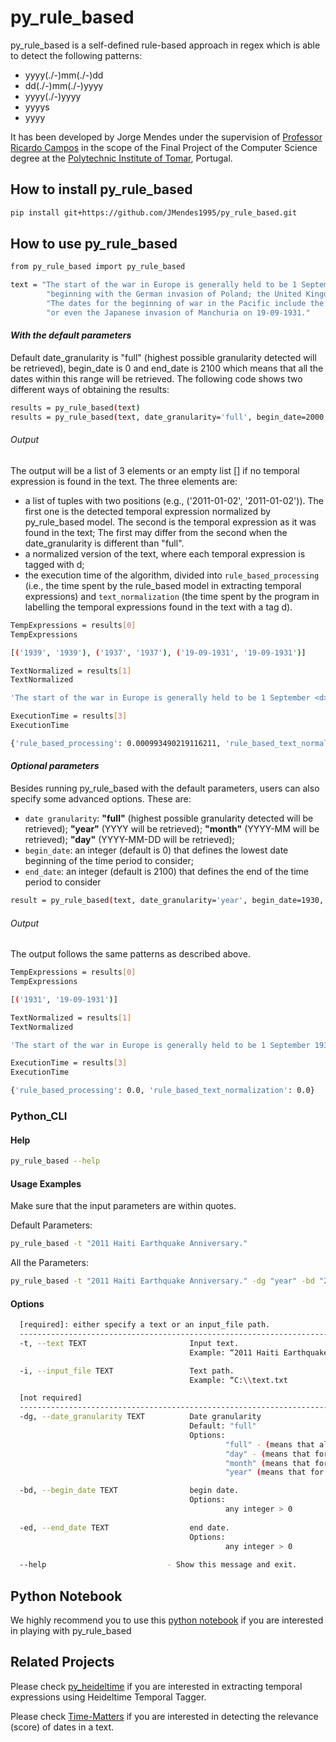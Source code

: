 

# py_rule_based
py_rule_based is a self-defined rule-based approach in regex which is able to detect the following patterns:

   - yyyy(./-)mm(./-)dd
   - dd(./-)mm(./-)yyyy
   - yyyy(./-)yyyy
   - yyyys
   - yyyy

It has been developed by Jorge Mendes under the supervision of [Professor Ricardo Campos](http://www.ccc.ipt.pt/~ricardo/) in the scope of the Final Project of the Computer Science degree at the [Polytechnic Institute of Tomar](http://portal2.ipt.pt/), Portugal.

## How to install py_rule_based

```bash
pip install git+https://github.com/JMendes1995/py_rule_based.git
```

## How to use py_rule_based
``` bash
from py_rule_based import py_rule_based

text = "The start of the war in Europe is generally held to be 1 September 1939,"\
        "beginning with the German invasion of Poland; the United Kingdom and France declared war on Germany two days later."\
        "The dates for the beginning of war in the Pacific include the start of the Second Sino-Japanese War on 7 July 1937,"\
        "or even the Japanese invasion of Manchuria on 19-09-1931."
```

#### _With the default parameters_
Default date_granularity is "full" (highest possible granularity detected will be retrieved), begin_date is 0 and end_date is 2100 which means that all the dates within this range will be retrieved. The following code shows two different ways of obtaining the results:

```` bash
results = py_rule_based(text)
results = py_rule_based(text, date_granularity='full', begin_date=2000, end_date=2100)
````

###### Output
The output will be a list of 3 elements or an empty list [] if no temporal expression is found in the text. The three elements are:

- a list of tuples with two positions (e.g., ('2011-01-02', '2011-01-02')). The first one is the detected temporal expression normalized by py_rule_based model. The second is the temporal expression as it was found in the text; The first may differ from the second when the date_granularity is different than "full".
- a normalized version of the text, where each temporal expression is tagged with d;
- the execution time of the algorithm, divided into `rule_based_processing` (i.e., the time spent by the rule_based model in extracting temporal expressions) and `text_normalization` (the time spent by the program in labelling the temporal expressions found in the text with a tag d).

```` bash
TempExpressions = results[0]
TempExpressions
````
```` bash
[('1939', '1939'), ('1937', '1937'), ('19-09-1931', '19-09-1931')]
````

```` bash
TextNormalized = results[1]
TextNormalized
````
```` bash
'The start of the war in Europe is generally held to be 1 September <d>1939</d>,beginning with the German invasion of Poland; the United Kingdom and France declared war on Germany two days later.The dates for the beginning of war in the Pacific include the start of the Second Sino-Japanese War on 7 July <d>1937</d>,or even the Japanese invasion of Manchuria on <d>19-09-1931</d>.'
````

```` bash
ExecutionTime = results[3]
ExecutionTime
````
```` bash
{'rule_based_processing': 0.000993490219116211, 'rule_based_text_normalization': 0}
````

#### _Optional parameters_
Besides running py_rule_based with the default parameters, users can also specify some advanced options. These are:
- `date granularity`: <b>"full"</b> (highest possible granularity detected will be retrieved); <b>"year"</b> (YYYY will be retrieved); <b>"month"</b> (YYYY-MM will be retrieved); <b>"day"</b> (YYYY-MM-DD will be retrieved);
- `begin_date`: an integer (default is 0) that defines the lowest date beginning of the time period to consider;
- `end_date`: an integer (default is 2100) that defines the end of the time period to consider

```` bash
result = py_rule_based(text, date_granularity='year', begin_date=1930, end_date=1935)
````

###### Output
The output follows the same patterns as described above.


```` bash
TempExpressions = results[0]
TempExpressions
````
```` bash
[('1931', '19-09-1931')]
````

```` bash
TextNormalized = results[1]
TextNormalized
````
```` bash
'The start of the war in Europe is generally held to be 1 September 1939,beginning with the German invasion of Poland; the United Kingdom and France declared war on Germany two days later.The dates for the beginning of war in the Pacific include the start of the Second Sino-Japanese War on 7 July 1937,or even the Japanese invasion of Manchuria on <d>1931</d>.'
````

```` bash
ExecutionTime = results[3]
ExecutionTime
````
```` bash
{'rule_based_processing': 0.0, 'rule_based_text_normalization': 0.0}
````

### Python_CLI
#### Help
``` bash
py_rule_based --help
```
#### Usage Examples
Make sure that the input parameters are within quotes.

Default Parameters:
``` bash
py_rule_based -t "2011 Haiti Earthquake Anniversary." 
```

All the Parameters:
``` bash
py_rule_based -t "2011 Haiti Earthquake Anniversary." -dg "year" -bd "2000" -ed "2015"
```

#### Options
``` bash
  [required]: either specify a text or an input_file path.
  ----------------------------------------------------------------------------------------------------------------------------------
  -t, --text TEXT                       Input text.
                                        Example: “2011 Haiti Earthquake Anniversary.”.

  -i, --input_file TEXT                 Text path.
                                        Example: “C:\\text.txt

```

``` bash
  [not required]
  -----------------------------------------------------------------------------------------------------------------------------------
  -dg, --date_granularity TEXT          Date granularity
                                        Default: "full"
                                        Options:
                                                "full" - (means that all types of granularity will be retrieved, from the coarsest to the finest-granularity).
                                                "day" - (means that for the date YYYY-MM-DD-HH:MM:SS it will retrieve YYYY-MM-DD).
                                                "month" (means that for the date YYYY-MM-DD-HH:MM:SS only the YYYY-MM will be retrieved);
                                                "year" (means that for the date YYYY-MM-DD-HH:MM:SS only the YYYY will be retrieved);

  -bd, --begin_date TEXT                begin date.
                                        Options:
                                                any integer > 0
                                            
  -ed, --end_date TEXT                  end date.
                                        Options:
                                                any integer > 0
                                                
  --help                           - Show this message and exit.

```

## Python Notebook 
We highly recommend you to use this [python notebook](notebook-py-rule-based.ipynb) if you are interested in playing with py_rule_based

## Related Projects
Please check [py_heideltime](https://github.com/JMendes1995/py_heideltime) if you are interested in extracting temporal expressions using Heideltime Temporal Tagger.

Please check [Time-Matters](https://github.com/LIAAD/Time-Matters) if you are interested in detecting the relevance (score) of dates in a text.
